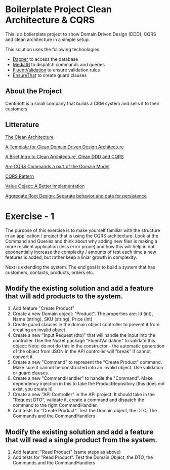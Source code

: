 # Boilerplate Project Clean Architecture & CQRS
This is a boilerplate project to show Domain Driven Design (DDD), CQRS and clean architecture in a simple setup.

This solution uses the following technologies:
* [Dapper](https://www.nuget.org/packages/Dapper/) to access the database
* [MediatR](https://www.nuget.org/packages/MediatR/) to dispatch commands and queries
* [FluentValidation](https://www.nuget.org/packages/FluentValidation/) to ensure validation rules
* [EnsureThat](https://www.nuget.org/packages/EnsureThatCore/) to create guard clauses

## About the Project
CentiSoft is a small company that builds a CRM system and sells it to their customers. 

## Litterature
[The Clean Architecture](https://blog.cleancoder.com/uncle-bob/2012/08/13/the-clean-architecture.html)

[A Template for Clean Domain Driven Design Architecture](https://blog.jacobsdata.com/2020/03/02/a-clean-domain-driven-design-architectural-template)

[A Brief Intro to Clean Architecture, Clean DDD and CQRS](https://blog.jacobsdata.com/2020/02/19/a-brief-intro-to-clean-architecture-clean-ddd-and-cqrs)

[Are CQRS Commands a part of the Domain Model](https://enterprisecraftsmanship.com/posts/cqrs-commands-part-domain-model/)

[CQRS Pattern](https://docs.microsoft.com/en-us/azure/architecture/patterns/cqrs)

[Value Object: A Better implementation](https://enterprisecraftsmanship.com/posts/value-object-better-implementation/)

[Aggregate Root Design: Separate behavior and data for persistence](https://www.youtube.com/watch?v=GtWVGJp061A)

# Exercise - 1
The purpose of this exercise is to make yourself familiar with the structure in an application / project that is using the CQRS architecture. Look at the Command and Queries and think about why adding new files is making a more resilient application (less error prone) and how this will help in not exponentially increase the complexity / amounts of test each time a new features is added, but rather keep a liniar growth in complexity.

Next is extending the system. The end goal is to build a system that has customers, contacts, products, orders etc.

## Modify the existing solution and add a feature that will add products to the system.
1. Add feature "Create Product"
2. Create a new Domain object: "Product". The properties are: Id (int), Name (string), SKU (string), Price (int)
3. Create guard clauses in the domain object controller to prevent it from creating an invalid object
4. Create a new "Input Request (dto)" that will handle the input into the controller. Use the NuGet package "FluentValidation" to validate this object: Note: do not do this in the constructor - the automatic generation of the object from JSON in the API controller will "break" if cannot convert it.
5. Create a new "Command" to represent the "Create Product" command. Make sure it cannot be constructed into an invalid object. Use validation or guard clauses.
6. Create a new "CommandHandler" to handle the "Command". Make dependency injection in this to take the ProductRepository (this does not exist, you create it)
7. Create a new "API Controller" in the API project. It should take in the "Request DTO", validate it, create a command and dispatch the command to the right CommandHandler.
8. Add tests for "Create Product". Test the Domain object, the DTO, The Commands and the CommandHandlers

## Modify the existing solution and add a feature that will read a single product from the system.
1. Add feature: "Read Product" (same steps as above)
2. Add tests for "Read Product". Test the Domain Object, the DTO, the Commands and the CommandHandlers
